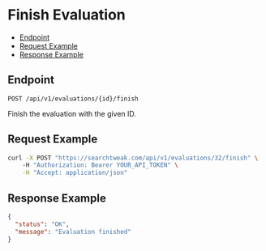 # Finish Evaluation

- [Endpoint](#endpoint)
- [Request Example](#request-example)
- [Response Example](#response-example)

<a name="endpoint"></a>
## Endpoint

`POST /api/v1/evaluations/{id}/finish`

Finish the evaluation with the given ID.

<a name="request-example"></a>
## Request Example

```bash
curl -X POST "https://searchtweak.com/api/v1/evaluations/32/finish" \ 
    -H "Authorization: Bearer YOUR_API_TOKEN" \
    -H "Accept: application/json"
```

<a name="response-example"></a>
## Response Example

```json
{
  "status": "OK",
  "message": "Evaluation finished"
}
```
